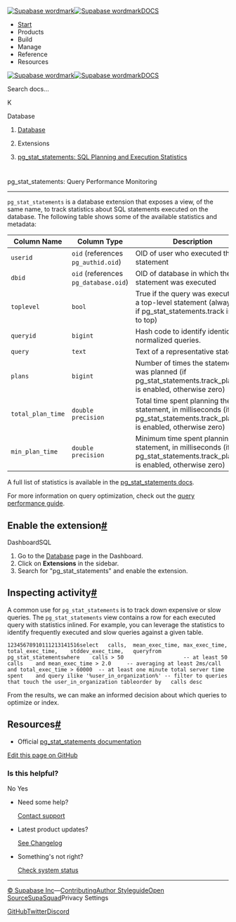 [![Supabase wordmark](https://supabase.com/docs/_next/image?url=%2Fdocs%2Fsupabase-dark.svg&w=256&q=75&dpl=dpl_5BYG5BkQhU19GEfZfhcgAbeGcRQo)![Supabase wordmark](https://supabase.com/docs/_next/image?url=%2Fdocs%2Fsupabase-light.svg&w=256&q=75&dpl=dpl_5BYG5BkQhU19GEfZfhcgAbeGcRQo)DOCS](https://supabase.com/docs)

-   [Start](https://supabase.com/docs/guides/getting-started)
-   Products
-   Build
-   Manage
-   Reference
-   Resources

[![Supabase wordmark](https://supabase.com/docs/_next/image?url=%2Fdocs%2Fsupabase-dark.svg&w=256&q=75&dpl=dpl_5BYG5BkQhU19GEfZfhcgAbeGcRQo)![Supabase wordmark](https://supabase.com/docs/_next/image?url=%2Fdocs%2Fsupabase-light.svg&w=256&q=75&dpl=dpl_5BYG5BkQhU19GEfZfhcgAbeGcRQo)DOCS](https://supabase.com/docs)

Search docs...

K

Database

1.  [Database](https://supabase.com/docs/guides/database/overview)

3.  Extensions

5.  [pg\_stat\_statements: SQL Planning and Execution Statistics](https://supabase.com/docs/guides/database/extensions/pg_stat_statements)

# 

pg\_stat\_statements: Query Performance Monitoring

* * *

`pg_stat_statements` is a database extension that exposes a view, of the same name, to track statistics about SQL statements executed on the database. The following table shows some of the available statistics and metadata:

| Column Name | Column Type | Description |
| --- | --- | --- |
| `userid` | `oid` (references `pg_authid.oid`) | OID of user who executed the statement |
| `dbid` | `oid` (references `pg_database.oid`) | OID of database in which the statement was executed |
| `toplevel` | `bool` | True if the query was executed as a top-level statement (always true if pg\_stat\_statements.track is set to top) |
| `queryid` | `bigint` | Hash code to identify identical normalized queries. |
| `query` | `text` | Text of a representative statement |
| `plans` | `bigint` | Number of times the statement was planned (if pg\_stat\_statements.track\_planning is enabled, otherwise zero) |
| `total_plan_time` | `double precision` | Total time spent planning the statement, in milliseconds (if pg\_stat\_statements.track\_planning is enabled, otherwise zero) |
| `min_plan_time` | `double precision` | Minimum time spent planning the statement, in milliseconds (if pg\_stat\_statements.track\_planning is enabled, otherwise zero) |

A full list of statistics is available in the [pg\_stat\_statements docs](https://www.postgresql.org/docs/current/pgstatstatements.html).

For more information on query optimization, check out the [query performance guide](https://supabase.com/docs/guides/platform/performance#examining-query-performance).

## Enable the extension[#](#enable-the-extension)

DashboardSQL

1.  Go to the [Database](https://supabase.com/dashboard/project/_/database/tables) page in the Dashboard.
2.  Click on **Extensions** in the sidebar.
3.  Search for "pg\_stat\_statements" and enable the extension.

## Inspecting activity[#](#inspecting-activity)

A common use for `pg_stat_statements` is to track down expensive or slow queries. The `pg_stat_statements` view contains a row for each executed query with statistics inlined. For example, you can leverage the statistics to identify frequently executed and slow queries against a given table.

```
12345678910111213141516select	calls,	mean_exec_time,	max_exec_time,	total_exec_time,	stddev_exec_time,	queryfrom	pg_stat_statementswhere    calls > 50                   -- at least 50 calls    and mean_exec_time > 2.0     -- averaging at least 2ms/call    and total_exec_time > 60000  -- at least one minute total server time spent    and query ilike '%user_in_organization%' -- filter to queries that touch the user_in_organization tableorder by	calls desc
```

From the results, we can make an informed decision about which queries to optimize or index.

## Resources[#](#resources)

-   Official [pg\_stat\_statements documentation](https://www.postgresql.org/docs/current/pgstatstatements.html)

[Edit this page on GitHub](https://github.com/supabase/supabase/blob/master/apps/docs/content/guides/database/extensions/pg_stat_statements.mdx)

### Is this helpful?

No Yes

-   Need some help?
    
    [Contact support](https://supabase.com/support)
-   Latest product updates?
    
    [See Changelog](https://supabase.com/changelog)
-   Something's not right?
    
    [Check system status](https://status.supabase.com/)

* * *

[© Supabase Inc](https://supabase.com/)—[Contributing](https://github.com/supabase/supabase/blob/master/apps/docs/DEVELOPERS.md)[Author Styleguide](https://github.com/supabase/supabase/blob/master/apps/docs/CONTRIBUTING.md)[Open Source](https://supabase.com/open-source)[SupaSquad](https://supabase.com/supasquad)Privacy Settings

[GitHub](https://github.com/supabase/supabase)[Twitter](https://twitter.com/supabase)[Discord](https://discord.supabase.com/)